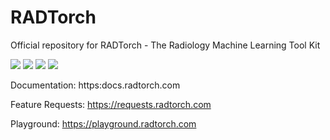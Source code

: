 
# RADTorch

Official repository for RADTorch - The Radiology Machine Learning Tool Kit

![](https://img.shields.io/badge/stable%20version-0.1.0-blue)
![](https://img.shields.io/badge/nightly%20version-0.1.1-yellow)
![](https://img.shields.io/badge/dependencies-up%20to%20date-brightgreen)
![](https://img.shields.io/badge/license-MIT-green)

Documentation: https:docs.radtorch.com

Feature Requests: https://requests.radtorch.com

Playground: https://playground.radtorch.com
